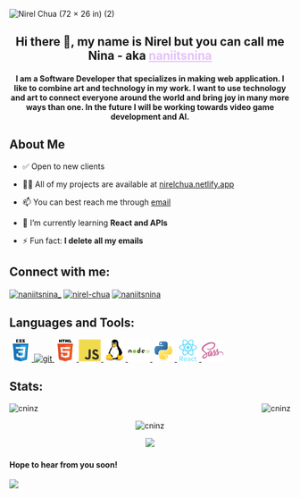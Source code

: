 
<!-- ![Nirel Chua (72 × 26 in) (1)](https://user-images.githubusercontent.com/95299412/167547326-dba9f105-4919-47cd-8af4-520755f7f06b.gif) -->
![Nirel Chua (72 × 26 in) (2)](https://user-images.githubusercontent.com/95299412/167547550-57996563-065a-46c6-a206-6e10f4ce4578.gif)




<h2 align="center"> Hi there 👋, my name is Nirel but you can call me Nina - aka <a href="https://nirelchua.netlify.app/" style="color:#E4C1F9">naniitsnina</a> </h2>
<h4 align="center"> I am a Software Developer that specializes in making web application. I like to combine art and technology in my work. I want to use technology and art to connect everyone around the world and bring joy in many more ways than one. In the future I will be working towards video game development and AI.</h4>


## About Me
- ✅ Open to new clients

- 👨‍💻 All of my projects are available at [nirelchua.netlify.app](nirelchua.netlify.app)

- 📫 You can best reach me through <a href="mailto:nchua.nc47@gmail.com">email</a>

- 🌱 I’m currently learning **React and APIs**

- ⚡ Fun fact: **I delete all my emails** 



## Connect with me:
<p align="left">
<a href="https://twitter.com/naniitsnina_" target="blank"><img align="center" src="https://raw.githubusercontent.com/rahuldkjain/github-profile-readme-generator/master/src/images/icons/Social/twitter.svg" alt="naniitsnina_" height="30" width="40" /></a>
<a href="https://linkedin.com/in/nirel-chua" target="blank"><img align="center" src="https://raw.githubusercontent.com/rahuldkjain/github-profile-readme-generator/master/src/images/icons/Social/linked-in-alt.svg" alt="nirel-chua" height="30" width="40" /></a>
<a href="https://instagram.com/naniitsnina" target="blank"><img align="center" src="https://raw.githubusercontent.com/rahuldkjain/github-profile-readme-generator/master/src/images/icons/Social/instagram.svg" alt="naniitsnina" height="30" width="40" /></a>
</p>

## Languages and Tools:
<p align="left"> <a href="https://www.w3schools.com/css/" target="_blank" rel="noreferrer"> <img src="https://raw.githubusercontent.com/devicons/devicon/master/icons/css3/css3-original-wordmark.svg" alt="css3" width="40" height="40"/> </a> <a href="https://git-scm.com/" target="_blank" rel="noreferrer"> <img src="https://www.vectorlogo.zone/logos/git-scm/git-scm-icon.svg" alt="git" width="40" height="40"/> </a> <a href="https://www.w3.org/html/" target="_blank" rel="noreferrer"> <img src="https://raw.githubusercontent.com/devicons/devicon/master/icons/html5/html5-original-wordmark.svg" alt="html5" width="40" height="40"/> </a> <a href="https://developer.mozilla.org/en-US/docs/Web/JavaScript" target="_blank" rel="noreferrer"> <img src="https://raw.githubusercontent.com/devicons/devicon/master/icons/javascript/javascript-original.svg" alt="javascript" width="40" height="40"/> </a> <a href="https://www.linux.org/" target="_blank" rel="noreferrer"> <img src="https://raw.githubusercontent.com/devicons/devicon/master/icons/linux/linux-original.svg" alt="linux" width="40" height="40"/> </a> <a href="https://nodejs.org" target="_blank" rel="noreferrer"> <img src="https://raw.githubusercontent.com/devicons/devicon/master/icons/nodejs/nodejs-original-wordmark.svg" alt="nodejs" width="40" height="40"/> </a> <a href="https://www.python.org" target="_blank" rel="noreferrer"> <img src="https://raw.githubusercontent.com/devicons/devicon/master/icons/python/python-original.svg" alt="python" width="40" height="40"/> </a> <a href="https://reactjs.org/" target="_blank" rel="noreferrer"> <img src="https://raw.githubusercontent.com/devicons/devicon/master/icons/react/react-original-wordmark.svg" alt="react" width="40" height="40"/> </a> <a href="https://sass-lang.com" target="_blank" rel="noreferrer"> <img src="https://raw.githubusercontent.com/devicons/devicon/master/icons/sass/sass-original.svg" alt="sass" width="40" height="40"/> </a>
  
## Stats:

<p align="left">
  <img src="https://github-readme-stats.vercel.app/api?username=cninz&bg_color=0d1117&hide_border=true&text_color=ffffff" alt="cninz" width="50%"/> &nbsp;
  <img src="https://github-readme-stats.vercel.app/api/top-langs?username=cninz&show_icons=true&locale=en&layout=compact&bg_color=0d1117&hide_border=true&text_color=ffffff" align="right" alt="cninz" />
</p> 

<p align="center">
<img src="http://github-readme-streak-stats.herokuapp.com?user=cninz&hide_border=true&background=0d1117&currStreakLabel=fb8c01&fire=fb8c01&stroke=white&dates=white&currStreakNum=DDDDDD&ring=fb8c01&sideNums=FF99C8&sideLabels=FF99C8&text_color=ffffff" alt="cninz">
</p>

<p align="center">
<img src="https://visitor-badge.glitch.me/badge?page_id=cninz.cninz&left_color=gray&right_color=yellow&left_text=profile%20views"/>

</p>
 
<p>
  <h4 align="left">Hope to hear from you soon!</h4>
  <img src="https://user-images.githubusercontent.com/95299412/167564234-a1e3d65d-2750-4473-9792-ff3bccf6905a.gif">

</p>





